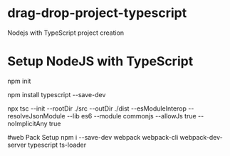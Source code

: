 # drag-drop-project-typescript

Nodejs with TypeScript project creation

# Setup NodeJS with TypeScript

npm init

npm install typescript --save-dev

npx tsc --init --rootDir ./src --outDir ./dist --esModuleInterop --resolveJsonModule --lib es6 --module commonjs --allowJs true --noImplicitAny true

#web Pack Setup
npm i --save-dev webpack webpack-cli webpack-dev-server typescript ts-loader
